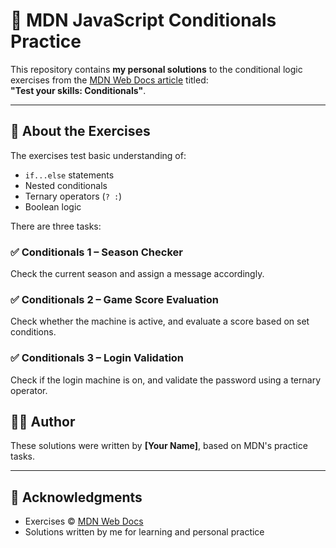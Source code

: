 # 🧪 MDN JavaScript Conditionals Practice

This repository contains **my personal solutions** to the conditional logic exercises from the [MDN Web Docs article]([https://developer.mozilla.org/en-US/docs/Learn/JavaScript/Building_blocks/conditionals](https://developer.mozilla.org/en-US/docs/Learn_web_development/Core/Scripting/Test_your_skills/Conditionals)) titled:  
**"Test your skills: Conditionals"**.

---

## 📘 About the Exercises

The exercises test basic understanding of:

- `if...else` statements
- Nested conditionals
- Ternary operators (`? :`)
- Boolean logic

There are three tasks:

### ✅ Conditionals 1 – Season Checker
Check the current season and assign a message accordingly.

### ✅ Conditionals 2 – Game Score Evaluation
Check whether the machine is active, and evaluate a score based on set conditions.

### ✅ Conditionals 3 – Login Validation
Check if the login machine is on, and validate the password using a ternary operator.

## 🙋‍♂️ Author

These solutions were written by **[Your Name]**, based on MDN's practice tasks.  

---

## 📝 Acknowledgments

- Exercises © [MDN Web Docs](https://developer.mozilla.org/)
- Solutions written by me for learning and personal practice
